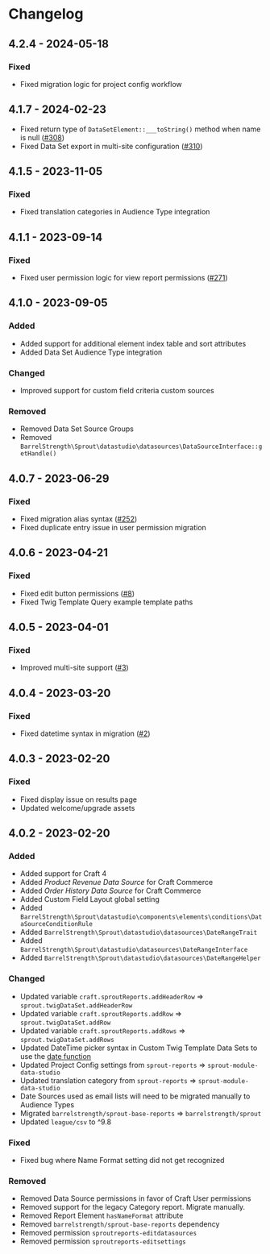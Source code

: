 # Changelog

## 4.2.4 - 2024-05-18

### Fixed

- Fixed migration logic for project config workflow

## 4.1.7 - 2024-02-23

- Fixed return type of `DataSetElement::___toString()` method when name is null ([#308])
- Fixed Data Set export in multi-site configuration ([#310])

[#308]: https://github.com/barrelstrength/sprout/issues/308
[#310]: https://github.com/barrelstrength/sprout/issues/310

## 4.1.5 - 2023-11-05

### Fixed

- Fixed translation categories in Audience Type integration

## 4.1.1 - 2023-09-14

### Fixed

- Fixed user permission logic for view report permissions ([#271])

[#271]: https://github.com/barrelstrength/sprout/issues/271

## 4.1.0 - 2023-09-05

### Added

- Added support for additional element index table and sort attributes
- Added Data Set Audience Type integration

### Changed

- Improved support for custom field criteria custom sources

### Removed

- Removed Data Set Source Groups
- Removed `BarrelStrength\Sprout\datastudio\datasources\DataSourceInterface::getHandle()`

## 4.0.7 - 2023-06-29

### Fixed

- Fixed migration alias syntax ([#252])
- Fixed duplicate entry issue in user permission migration

[#252]: https://github.com/barrelstrength/sprout/issues/252

## 4.0.6 - 2023-04-21

### Fixed

- Fixed edit button permissions ([#8][#8datastudio])
- Fixed Twig Template Query example template paths

[#8datastudio]: https://github.com/barrelstrength/sprout-data-studio/issues/8

## 4.0.5 - 2023-04-01

### Fixed

- Improved multi-site support ([#3][#2datastudio])

[#3datastudio]: https://github.com/barrelstrength/sprout-data-studio/issues/3

## 4.0.4 - 2023-03-20

### Fixed

- Fixed datetime syntax in migration ([#2][#2datastudio])

[#2datastudio]: https://github.com/barrelstrength/craft-sprout-data-studio/issues/2

## 4.0.3 - 2023-02-20

### Fixed

- Fixed display issue on results page
- Updated welcome/upgrade assets

## 4.0.2 - 2023-02-20

### Added

- Added support for Craft 4
- Added _Product Revenue Data Source_ for Craft Commerce
- Added _Order History Data Source_ for Craft Commerce
- Added Custom Field Layout global setting
- Added `BarrelStrength\Sprout\datastudio\components\elements\conditions\DataSourceConditionRule`
- Added `BarrelStrength\Sprout\datastudio\datasources\DateRangeTrait`
- Added `BarrelStrength\Sprout\datastudio\datasources\DateRangeInterface`
- Added `BarrelStrength\Sprout\datastudio\datasources\DateRangeHelper`

### Changed

- Updated variable `craft.sproutReports.addHeaderRow` => `sprout.twigDataSet.addHeaderRow`
- Updated variable `craft.sproutReports.addRow` => `sprout.twigDataSet.addRow`
- Updated variable `craft.sproutReports.addRows` => `sprout.twigDataSet.addRows`
- Updated DateTime picker syntax in Custom Twig Template Data Sets to use the [date function](https://craftcms.com/docs/4.x/upgrade.html#template-functions)
- Updated Project Config settings from `sprout-reports` => `sprout-module-data-studio`
- Updated translation category from `sprout-reports` => `sprout-module-data-studio`
- Date Sources used as email lists will need to be migrated manually to Audience Types
- Migrated `barrelstrength/sprout-base-reports` => `barrelstrength/sprout`
- Updated `league/csv` to ^9.8

### Fixed

- Fixed bug where Name Format setting did not get recognized

### Removed

- Removed Data Source permissions in favor of Craft User permissions
- Removed support for the legacy Category report. Migrate manually.
- Removed Report Element `hasNameFormat` attribute
- Removed `barrelstrength/sprout-base-reports` dependency
- Removed permission `sproutreports-editdatasources`
- Removed permission `sproutreports-editsettings`

    
